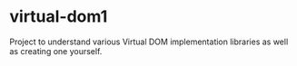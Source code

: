 # virtual-dom1

Project to understand various Virtual DOM implementation libraries as well as creating one yourself.

